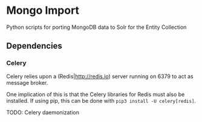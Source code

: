 # Mongo Import

Python scripts for porting MongoDB data to Solr for the Entity Collection

## Dependencies

### Celery

Celery relies upon a (Redis|http://redis.io) server running on 6379 to act as message broker.

One implication of this is that the Celery libraries for Redis must also be installed. If using pip, this can be done with `pip3 install -U celery[redis]`.

TODO: Celery daemonization